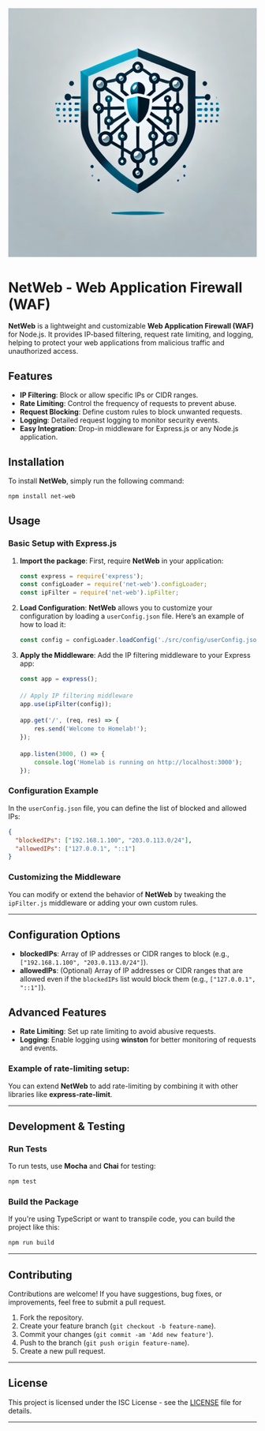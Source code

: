 ![NetWeb Logo](https://raw.githubusercontent.com/TaqsBlaze/NetWeb/refs/heads/main/src/logo/logo.webp)
---

# **NetWeb - Web Application Firewall (WAF)**

**NetWeb** is a lightweight and customizable **Web Application Firewall (WAF)** for Node.js. It provides IP-based filtering, request rate limiting, and logging, helping to protect your web applications from malicious traffic and unauthorized access.

## **Features**
- **IP Filtering**: Block or allow specific IPs or CIDR ranges.
- **Rate Limiting**: Control the frequency of requests to prevent abuse.
- **Request Blocking**: Define custom rules to block unwanted requests.
- **Logging**: Detailed request logging to monitor security events.
- **Easy Integration**: Drop-in middleware for Express.js or any Node.js application.

## **Installation**

To install **NetWeb**, simply run the following command:

```bash
npm install net-web
```

## **Usage**

### Basic Setup with Express.js

1. **Import the package**:
   First, require **NetWeb** in your application:

   ```javascript
   const express = require('express');
   const configLoader = require('net-web').configLoader;
   const ipFilter = require('net-web').ipFilter;
   ```

2. **Load Configuration**:
   **NetWeb** allows you to customize your configuration by loading a `userConfig.json` file. Here’s an example of how to load it:

   ```javascript
   const config = configLoader.loadConfig('./src/config/userConfig.json');
   ```

3. **Apply the Middleware**:
   Add the IP filtering middleware to your Express app:

   ```javascript
   const app = express();

   // Apply IP filtering middleware
   app.use(ipFilter(config));

   app.get('/', (req, res) => {
       res.send('Welcome to Homelab!');
   });

   app.listen(3000, () => {
       console.log('Homelab is running on http://localhost:3000');
   });
   ```

### Configuration Example

In the `userConfig.json` file, you can define the list of blocked and allowed IPs:

```json
{
  "blockedIPs": ["192.168.1.100", "203.0.113.0/24"],
  "allowedIPs": ["127.0.0.1", "::1"]
}
```

### Customizing the Middleware

You can modify or extend the behavior of **NetWeb** by tweaking the `ipFilter.js` middleware or adding your own custom rules.

---

## **Configuration Options**

- **blockedIPs**: Array of IP addresses or CIDR ranges to block (e.g., `["192.168.1.100", "203.0.113.0/24"]`).
- **allowedIPs**: (Optional) Array of IP addresses or CIDR ranges that are allowed even if the `blockedIPs` list would block them (e.g., `["127.0.0.1", "::1"]`).

## **Advanced Features**

- **Rate Limiting**: Set up rate limiting to avoid abusive requests.
- **Logging**: Enable logging using **winston** for better monitoring of requests and events.
  
### Example of rate-limiting setup:

You can extend **NetWeb** to add rate-limiting by combining it with other libraries like **express-rate-limit**.

---

## **Development & Testing**

### Run Tests
To run tests, use **Mocha** and **Chai** for testing:

```bash
npm test
```

### Build the Package
If you're using TypeScript or want to transpile code, you can build the project like this:

```bash
npm run build
```

---

## **Contributing**

Contributions are welcome! If you have suggestions, bug fixes, or improvements, feel free to submit a pull request.

1. Fork the repository.
2. Create your feature branch (`git checkout -b feature-name`).
3. Commit your changes (`git commit -am 'Add new feature'`).
4. Push to the branch (`git push origin feature-name`).
5. Create a new pull request.

---

## **License**

This project is licensed under the ISC License - see the [LICENSE](LICENSE) file for details.

---

